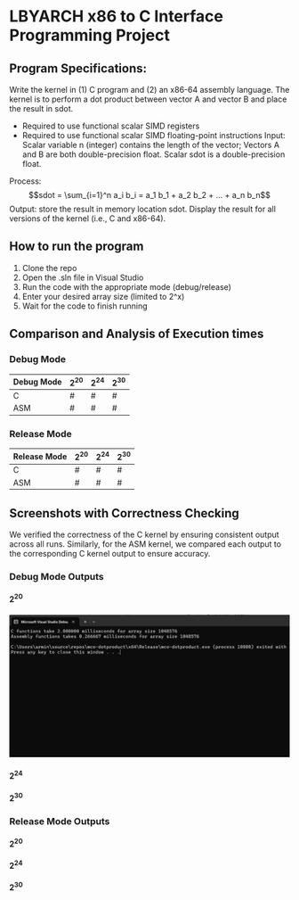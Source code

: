 # LBYARCH x86 to C Interface Programming Project

## Program Specifications:
Write the kernel in (1) C program and (2) an x86-64 assembly language. The kernel is to perform a dot product between vector A and vector B and place the result in sdot.
- Required to use functional scalar SIMD registers
- Required to use functional scalar SIMD floating-point instructions
Input: Scalar variable n (integer) contains the length of the vector; Vectors A and B are both double-precision float. Scalar sdot is a double-precision float.

Process: $$sdot = \sum_{i=1}^n a_i b_i = a_1 b_1 + a_2 b_2 + ... + a_n b_n$$
Output: store the result in memory location sdot. Display the result for all versions of the kernel (i.e., C and x86-64).

## How to run the program
1. Clone the repo
2. Open the .sln file in Visual Studio
3. Run the code with the appropriate mode (debug/release)
4. Enter your desired array size (limited to 2^x)
5. Wait for the code to finish running

## Comparison and Analysis of Execution times

### Debug Mode
| Debug Mode | $2^{20}$ | $2^{24}$ | $2^{30}$ |
| --- | --- | --- | --- |
| C | # | # | # |
| ASM | # | # | # |

### Release Mode
| Release Mode | $2^{20}$ | $2^{24}$ | $2^{30}$ |
| --- | --- | --- | --- |
| C | # | # | # |
| ASM | # | # | # |

## Screenshots with Correctness Checking
We verified the correctness of the C kernel by ensuring consistent output across all runs. Similarly, for the ASM kernel, we compared each output to the corresponding C kernel output to ensure accuracy.

### Debug Mode Outputs

#### $2^{20}$
![Sample Screenshot](https://github.com/merepixel/mco-dotproduct/raw/master/imgs/sample%20screenshot.png)

#### $2^{24}$

#### $2^{30}$

### Release Mode Outputs

#### $2^{20}$

#### $2^{24}$

#### $2^{30}$


